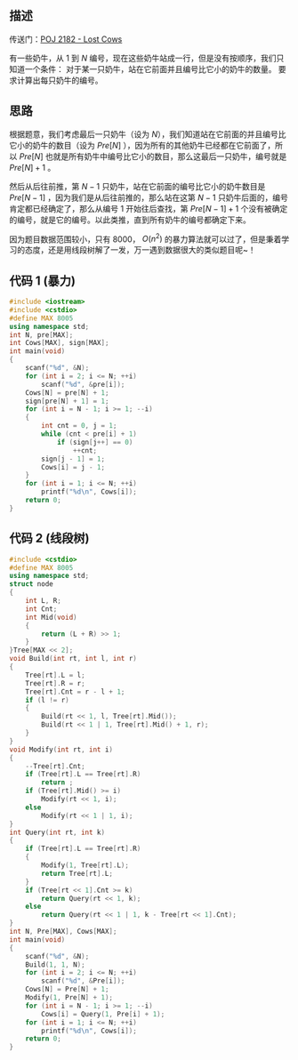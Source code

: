 
描述
---
传送门：[POJ 2182 - Lost Cows](http://poj.org/problem?id=2182)

有一些奶牛，从 $1$ 到 $N$ 编号，现在这些奶牛站成一行，但是没有按顺序，我们只知道一个条件：
对于某一只奶牛，站在它前面并且编号比它小的奶牛的数量。
要求计算出每只奶牛的编号。

思路
---
根据题意，我们考虑最后一只奶牛（设为 $N$），我们知道站在它前面的并且编号比它小的奶牛的数目（设为 $Pre[N]$ ），因为所有的其他奶牛已经都在它前面了，所以 $Pre[N]$ 也就是所有奶牛中编号比它小的数目，那么这最后一只奶牛，编号就是 $Pre[N]+1$ 。

然后从后往前推，第 $N-1$ 只奶牛，站在它前面的编号比它小的奶牛数目是 $Pre[N-1]$ ，因为我们是从后往前推的，那么站在这第 $N-1$ 只奶牛后面的，编号肯定都已经确定了，那么从编号 $1$ 开始往后查找，第 $Pre[N-1]+1$ 个没有被确定的编号，就是它的编号。以此类推，直到所有奶牛的编号都确定下来。

因为题目数据范围较小，只有 $8000$， $O(n^2)$ 的暴力算法就可以过了，但是秉着学习的态度，还是用线段树解了一发，万一遇到数据很大的类似题目呢~！
<!--more-->

代码 1 (暴力)
---
```cpp
#include <iostream>
#include <cstdio>
#define MAX 8005
using namespace std;
int N, pre[MAX];
int Cows[MAX], sign[MAX];
int main(void)
{
    scanf("%d", &N);
    for (int i = 2; i <= N; ++i)
        scanf("%d", &pre[i]);
    Cows[N] = pre[N] + 1;
    sign[pre[N] + 1] = 1;
    for (int i = N - 1; i >= 1; --i)
    {
        int cnt = 0, j = 1;
        while (cnt < pre[i] + 1)
            if (sign[j++] == 0)
                ++cnt;
        sign[j - 1] = 1;
        Cows[i] = j - 1;
    }
    for (int i = 1; i <= N; ++i)
        printf("%d\n", Cows[i]);
    return 0;
}
```

代码 2 (线段树)
---
```cpp
#include <cstdio>
#define MAX 8005
using namespace std;
struct node 
{
    int L, R;
    int Cnt;
    int Mid(void)
    {
        return (L + R) >> 1;
    }
}Tree[MAX << 2];
void Build(int rt, int l, int r)
{
    Tree[rt].L = l;
    Tree[rt].R = r;
    Tree[rt].Cnt = r - l + 1;
    if (l != r)
    {
        Build(rt << 1, l, Tree[rt].Mid());
        Build(rt << 1 | 1, Tree[rt].Mid() + 1, r);
    }
}
void Modify(int rt, int i)
{
    --Tree[rt].Cnt;
    if (Tree[rt].L == Tree[rt].R)
        return ;
    if (Tree[rt].Mid() >= i)
        Modify(rt << 1, i);
    else
        Modify(rt << 1 | 1, i);
}
int Query(int rt, int k)
{
    if (Tree[rt].L == Tree[rt].R)
    {
        Modify(1, Tree[rt].L);
        return Tree[rt].L;
    }
    if (Tree[rt << 1].Cnt >= k)
        return Query(rt << 1, k);
    else
        return Query(rt << 1 | 1, k - Tree[rt << 1].Cnt);
}
int N, Pre[MAX], Cows[MAX];
int main(void)
{
    scanf("%d", &N);
    Build(1, 1, N);
    for (int i = 2; i <= N; ++i)
        scanf("%d", &Pre[i]);
    Cows[N] = Pre[N] + 1;
    Modify(1, Pre[N] + 1);
    for (int i = N - 1; i >= 1; --i)
        Cows[i] = Query(1, Pre[i] + 1);
    for (int i = 1; i <= N; ++i)
        printf("%d\n", Cows[i]);
    return 0;
}
```